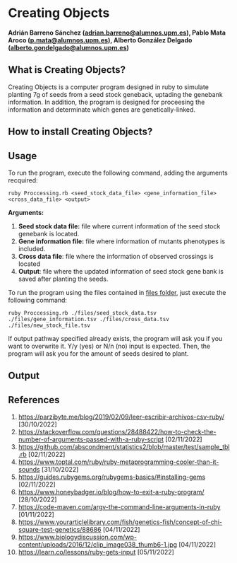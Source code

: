 # Creating Objects
**Adrián Barreno Sánchez (adrian.barreno@alumnos.upm.es), Pablo Mata Aroco (p.mata@alumnos.upm.es), Alberto González Delgado (alberto.gondelgado@alumnos.upm.es)**

## What is Creating Objects?

Creating Objects is a computer program designed in ruby to simulate planting 7g of seeds from a seed stock geneback, uptading the genebank information. In addition, the program is designed for proceesing the information and determinate which genes are genetically-linked. 

## How to install Creating Objects?


## Usage

To run the program, execute the following command, adding the arguments recquired:

```
ruby Proccessing.rb <seed_stock_data_file> <gene_information_file> <cross_data_file> <output> 
```
**Arguments:**
1. **Seed stock data file:** file where current information of the seed stock genebank is located.
2. **Gene information file:** file where information of mutants phenotypes is included.
3. **Cross data file**: file where the information of observed crossings is located
4. **Output**: file where the updated information of seed stock gene bank is saved after planting the seeds. 

To run the program using the files contained in [files folder](files/), just execute the following command:
```
ruby Proccessing.rb ./files/seed_stock_data.tsv ./files/gene_information.tsv ./files/cross_data.tsv ./files/new_stock_file.tsv  
```
If output pathway specified already exists, the program will ask you if you want to overwrite it. Y/y (yes) or N/n (no) input is expected.
Then, the program will ask you for the amount of seeds desired to plant.


## Output


## References

1. https://parzibyte.me/blog/2019/02/09/leer-escribir-archivos-csv-ruby/ [30/10/2022]
2. https://stackoverflow.com/questions/28488422/how-to-check-the-number-of-arguments-passed-with-a-ruby-script [02/11/2022]
3. https://github.com/abscondment/statistics2/blob/master/test/sample_tbl.rb [02/11/2022]
4. https://www.toptal.com/ruby/ruby-metaprogramming-cooler-than-it-sounds [31/10/2022]
5. https://guides.rubygems.org/rubygems-basics/#installing-gems [02/11/2022]
6. https://www.honeybadger.io/blog/how-to-exit-a-ruby-program/ [28/10/2022]
7. https://code-maven.com/argv-the-command-line-arguments-in-ruby [01/11/2022]
8. https://www.yourarticlelibrary.com/fish/genetics-fish/concept-of-chi-square-test-genetics/88686 [04/11/2022]
9. https://www.biologydiscussion.com/wp-content/uploads/2016/12/clip_image038_thumb6-1.jpg [04/11/2022]
10. https://learn.co/lessons/ruby-gets-input [05/11/2022]
